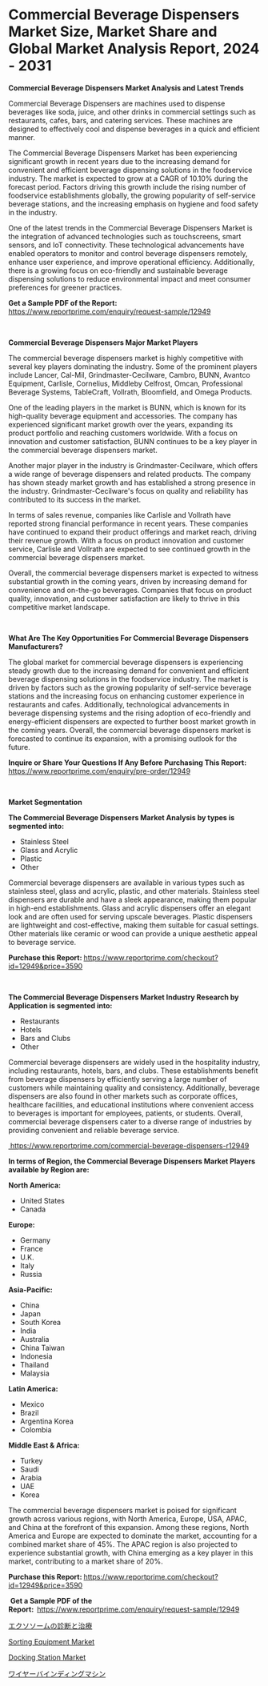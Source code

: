 <p><h1>Commercial Beverage Dispensers Market Size, Market Share and Global Market Analysis Report, 2024 - 2031</h1></p><p><strong>Commercial Beverage Dispensers Market Analysis and Latest Trends</strong></p>
<p><p>Commercial Beverage Dispensers are machines used to dispense beverages like soda, juice, and other drinks in commercial settings such as restaurants, cafes, bars, and catering services. These machines are designed to effectively cool and dispense beverages in a quick and efficient manner.</p><p>The Commercial Beverage Dispensers Market has been experiencing significant growth in recent years due to the increasing demand for convenient and efficient beverage dispensing solutions in the foodservice industry. The market is expected to grow at a CAGR of 10.10% during the forecast period. Factors driving this growth include the rising number of foodservice establishments globally, the growing popularity of self-service beverage stations, and the increasing emphasis on hygiene and food safety in the industry.</p><p>One of the latest trends in the Commercial Beverage Dispensers Market is the integration of advanced technologies such as touchscreens, smart sensors, and IoT connectivity. These technological advancements have enabled operators to monitor and control beverage dispensers remotely, enhance user experience, and improve operational efficiency. Additionally, there is a growing focus on eco-friendly and sustainable beverage dispensing solutions to reduce environmental impact and meet consumer preferences for greener practices.</p></p>
<p><strong>Get a Sample PDF of the Report:&nbsp;</strong> <a href="https://www.reportprime.com/enquiry/request-sample/12949">https://www.reportprime.com/enquiry/request-sample/12949</a></p>
<p>&nbsp;</p>
<p><strong>Commercial Beverage Dispensers Major Market Players</strong></p>
<p><p>The commercial beverage dispensers market is highly competitive with several key players dominating the industry. Some of the prominent players include Lancer, Cal-Mil, Grindmaster-Cecilware, Cambro, BUNN, Avantco Equipment, Carlisle, Cornelius, Middleby Celfrost, Omcan, Professional Beverage Systems, TableCraft, Vollrath, Bloomfield, and Omega Products.</p><p>One of the leading players in the market is BUNN, which is known for its high-quality beverage equipment and accessories. The company has experienced significant market growth over the years, expanding its product portfolio and reaching customers worldwide. With a focus on innovation and customer satisfaction, BUNN continues to be a key player in the commercial beverage dispensers market.</p><p>Another major player in the industry is Grindmaster-Cecilware, which offers a wide range of beverage dispensers and related products. The company has shown steady market growth and has established a strong presence in the industry. Grindmaster-Cecilware's focus on quality and reliability has contributed to its success in the market.</p><p>In terms of sales revenue, companies like Carlisle and Vollrath have reported strong financial performance in recent years. These companies have continued to expand their product offerings and market reach, driving their revenue growth. With a focus on product innovation and customer service, Carlisle and Vollrath are expected to see continued growth in the commercial beverage dispensers market.</p><p>Overall, the commercial beverage dispensers market is expected to witness substantial growth in the coming years, driven by increasing demand for convenience and on-the-go beverages. Companies that focus on product quality, innovation, and customer satisfaction are likely to thrive in this competitive market landscape.</p></p>
<p>&nbsp;</p>
<p><strong>What Are The Key Opportunities For Commercial Beverage Dispensers Manufacturers?</strong></p>
<p><p>The global market for commercial beverage dispensers is experiencing steady growth due to the increasing demand for convenient and efficient beverage dispensing solutions in the foodservice industry. The market is driven by factors such as the growing popularity of self-service beverage stations and the increasing focus on enhancing customer experience in restaurants and cafes. Additionally, technological advancements in beverage dispensing systems and the rising adoption of eco-friendly and energy-efficient dispensers are expected to further boost market growth in the coming years. Overall, the commercial beverage dispensers market is forecasted to continue its expansion, with a promising outlook for the future.</p></p>
<p><strong>Inquire or Share Your Questions If Any Before Purchasing This Report:</strong> <a href="https://www.reportprime.com/enquiry/pre-order/12949">https://www.reportprime.com/enquiry/pre-order/12949</a></p>
<p>&nbsp;</p>
<p><strong>Market Segmentation</strong></p>
<p><strong>The Commercial Beverage Dispensers Market Analysis by types is segmented into:</strong></p>
<p><ul><li>Stainless Steel</li><li>Glass and Acrylic</li><li>Plastic</li><li>Other</li></ul></p>
<p><p>Commercial beverage dispensers are available in various types such as stainless steel, glass and acrylic, plastic, and other materials. Stainless steel dispensers are durable and have a sleek appearance, making them popular in high-end establishments. Glass and acrylic dispensers offer an elegant look and are often used for serving upscale beverages. Plastic dispensers are lightweight and cost-effective, making them suitable for casual settings. Other materials like ceramic or wood can provide a unique aesthetic appeal to beverage service.</p></p>
<p><strong>Purchase this Report:&nbsp;</strong><a href="https://www.reportprime.com/checkout?id=12949&price=3590">https://www.reportprime.com/checkout?id=12949&price=3590</a></p>
<p>&nbsp;</p>
<p><strong>The Commercial Beverage Dispensers Market Industry Research by Application is segmented into:</strong></p>
<p><ul><li>Restaurants</li><li>Hotels</li><li>Bars and Clubs</li><li>Other</li></ul></p>
<p><p>Commercial beverage dispensers are widely used in the hospitality industry, including restaurants, hotels, bars, and clubs. These establishments benefit from beverage dispensers by efficiently serving a large number of customers while maintaining quality and consistency. Additionally, beverage dispensers are also found in other markets such as corporate offices, healthcare facilities, and educational institutions where convenient access to beverages is important for employees, patients, or students. Overall, commercial beverage dispensers cater to a diverse range of industries by providing convenient and reliable beverage service.</p></p>
<p><a href="https://www.reportprime.com/commercial-beverage-dispensers-r12949">&nbsp;https://www.reportprime.com/commercial-beverage-dispensers-r12949</a></p>
<p><strong>In terms of Region, the Commercial Beverage Dispensers Market Players available by Region are:</strong></p>
<p>
    <p> <strong> North America: </strong>
        <ul>
            <li>United States</li>
            <li>Canada</li>
        </ul>
        </p> 
    <p> <strong> Europe: </strong>
        <ul>
            <li>Germany</li>
            <li>France</li>
            <li>U.K.</li>
            <li>Italy</li>
            <li>Russia</li>
        </ul>
        </p> 
    <p> <strong> Asia-Pacific: </strong>
        <ul>
            <li>China</li>
            <li>Japan</li>
            <li>South Korea</li>
            <li>India</li>
            <li>Australia</li>
            <li>China Taiwan</li>
            <li>Indonesia</li>
            <li>Thailand</li>
            <li>Malaysia</li>
        </ul>
        </p> 
    <p> <strong> Latin America: </strong>
        <ul>
            <li>Mexico</li>
            <li>Brazil</li>
            <li>Argentina Korea</li>
            <li>Colombia</li>
        </ul>
        </p> 
    <p> <strong> Middle East & Africa: </strong>
        <ul>
            <li>Turkey</li>
            <li>Saudi</li>
            <li>Arabia</li>
            <li>UAE</li>
            <li>Korea</li>
        </ul>
    </p>
    </p>
<p><p>The commercial beverage dispensers market is poised for significant growth across various regions, with North America, Europe, USA, APAC, and China at the forefront of this expansion. Among these regions, North America and Europe are expected to dominate the market, accounting for a combined market share of 45%. The APAC region is also projected to experience substantial growth, with China emerging as a key player in this market, contributing to a market share of 20%.</p></p>
<p><strong>Purchase this Report: </strong><a href="https://www.reportprime.com/checkout?id=12949&price=3590">https://www.reportprime.com/checkout?id=12949&price=3590</a></p>
<p>&nbsp;<strong>Get a Sample PDF of the Report:&nbsp;&nbsp;</strong><a href="https://www.reportprime.com/enquiry/request-sample/12949">https://www.reportprime.com/enquiry/request-sample/12949</a></p>
<p><strong></strong></p>
<p><p><a href="https://github.com/oqoeusbvpadwjs08/Market-Research-Report-List-2/blob/main/679334776145.md">エクソソームの診断と治療</a></p><p><a href="https://github.com/kufem1/Market-Research-Report-List-2/blob/main/sorting-equipment-market.md">Sorting Equipment Market</a></p><p><a href="https://github.com/singletonthaxterkelliehr2df/Market-Research-Report-List-2/blob/main/docking-station-market.md">Docking Station Market</a></p><p><a href="https://github.com/AaronVargas43/Market-Research-Report-List-1/blob/main/677328776146.md">ワイヤーバインディングマシン</a></p></p>